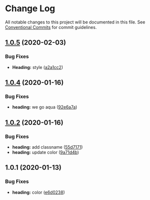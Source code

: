 # Change Log

All notable changes to this project will be documented in this file.
See [Conventional Commits](https://conventionalcommits.org) for commit guidelines.

## [1.0.5](https://github.com/scgrossman/system/compare/@snweb/heading@1.0.4...@snweb/heading@1.0.5) (2020-02-03)


### Bug Fixes

* **Heading:** style ([a2a1cc2](https://github.com/scgrossman/system/commit/a2a1cc2))





## [1.0.4](https://github.com/scgrossman/system/compare/@snweb/heading@1.0.2...@snweb/heading@1.0.4) (2020-01-16)


### Bug Fixes

* **heading:** we go aqua ([92e6a7a](https://github.com/scgrossman/system/commit/92e6a7a))





## [1.0.2](https://github.com/scgrossman/system/compare/@snweb/heading@1.0.1...@snweb/heading@1.0.2) (2020-01-16)


### Bug Fixes

* **heading:** add classname ([55d7171](https://github.com/scgrossman/system/commit/55d7171))
* **heading:** update color ([9a71d4b](https://github.com/scgrossman/system/commit/9a71d4b))





## 1.0.1 (2020-01-13)


### Bug Fixes

* **heading:** color ([e6d0238](https://github.com/scgrossman/system/commit/e6d0238))

